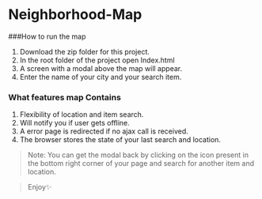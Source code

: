 # Neighborhood-Map


###How to run the map
1. Download the zip folder for this project.
2. In the root folder of the project open Index.html
3. A screen with a modal above the map will appear.
4. Enter the name of your city and your search item.

### What features map Contains
1. Flexibility of location and item search.
2. Will notify you if user gets offline.
3. A error page is redirected if no ajax call is received.
4. The browser stores the state of your last search and location.


>Note: You can get the modal back by clicking on the icon present in the bottom right corner of your page and search for another item and location.

>Enjoy:sparkles:
